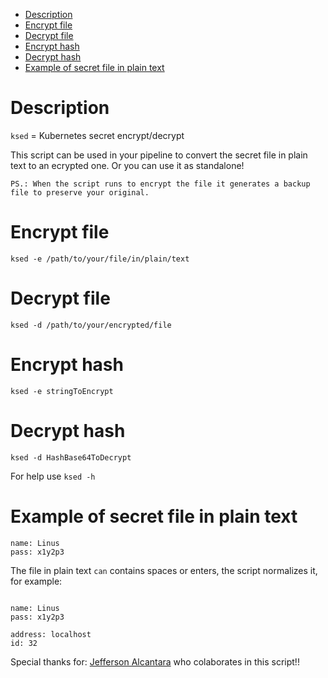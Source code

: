 - [Description](#description)
- [Encrypt file](#encrypt-file)
- [Decrypt file](#decrypt-file)
- [Encrypt hash](#encrypt-hash)
- [Decrypt hash](#decrypt-hash)
- [Example of secret file in plain text](#example-of-secret-file-in-plain-text)

# Description
`ksed` = Kubernetes secret encrypt/decrypt

This script can be used in your pipeline to convert the secret file in plain text to an ecrypted one.
Or you can use it as standalone! 

`PS.: When the script runs to encrypt the file it generates a backup file to preserve your original.`

# Encrypt file
`ksed -e /path/to/your/file/in/plain/text`

# Decrypt file
`ksed -d /path/to/your/encrypted/file`

# Encrypt hash
`ksed -e stringToEncrypt`

# Decrypt hash
`ksed -d HashBase64ToDecrypt`


For help use `ksed -h`

# Example of secret file in plain text

```
name: Linus
pass: x1y2p3
```

The file in plain text `can` contains spaces or enters, the script normalizes it, for example: 

```

name: Linus
pass: x1y2p3

address: localhost      
id: 32 
```


Special thanks for: [Jefferson Alcantara](https://github.com/jefferson22alcantara) who colaborates in this script!!
